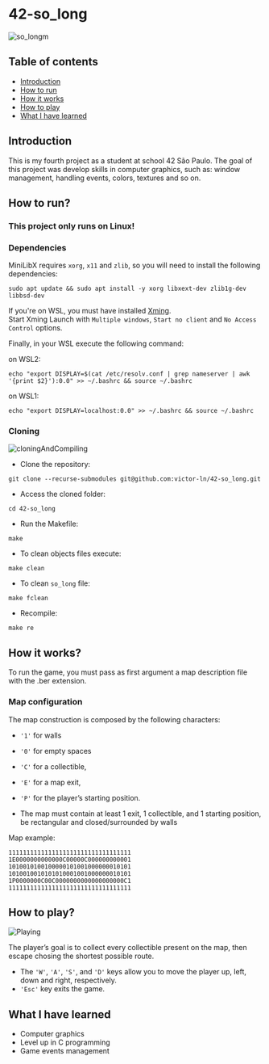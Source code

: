 # 42-so_long

![so_longm](https://user-images.githubusercontent.com/81260589/198842273-22a3ce7f-1287-4110-b646-c6741d5b0bf3.png)

## Table of contents

- [Introduction](#Introduction)
- [How to run](#How-to-run)
- [How it works](#How-it-works)
- [How to play](#How-to-play)
- [What I have learned](#What-I-have-learned)

## Introduction
This is my fourth project as a student at school 42 São Paulo. 
The goal of this project was develop skills in computer graphics, such as: window management,
handling events, colors, textures and so on.

## How to run?

### __This project only runs on Linux!__

### Dependencies
MiniLibX requires `xorg`, `x11` and `zlib`, so you will need to install the following dependencies:

````
sudo apt update && sudo apt install -y xorg libxext-dev zlib1g-dev libbsd-dev
````

If you're on WSL, you must have installed <a href="https://sourceforge.net/projects/xming/">Xming</a>. <br>
Start Xming Launch with `Multiple windows`, `Start no client` and `No Access Control` options.

Finally, in your WSL execute the following command:

on WSL2:
````
echo "export DISPLAY=$(cat /etc/resolv.conf | grep nameserver | awk '{print $2}'):0.0" >> ~/.bashrc && source ~/.bashrc
````
on WSL1:
````
echo "export DISPLAY=localhost:0.0" >> ~/.bashrc && source ~/.bashrc
````

### Cloning

![cloningAndCompiling](https://user-images.githubusercontent.com/81260589/198893232-2feac211-7da0-4094-a194-71abd85188a5.gif)

- Clone the repository:
````
git clone --recurse-submodules git@github.com:victor-ln/42-so_long.git
````
- Access the cloned folder:
````
cd 42-so_long
````
- Run the Makefile:
````
make
````
- To clean objects files execute:
````
make clean
````
- To clean `so_long` file:
````
make fclean
````
- Recompile:
````
make re
````

## How it works?

To run the game, you must pass as first argument a map description file with the .ber extension.

### __Map configuration__

The map construction is composed by the following characters:

- `'1'` for walls
- `'0'` for empty spaces
- `'C'` for a collectible,
- `'E'` for a map exit,
- `'P'` for the player’s starting position.

- The map must contain at least 1 exit, 1 collectible, and 1 starting position, be rectangular and closed/surrounded by walls

Map example:

````
1111111111111111111111111111111111
1E0000000000000C00000C000000000001
1010010100100000101001000000010101
1010010010101010001001000000010101
1P0000000C00C0000000000000000000C1
1111111111111111111111111111111111
````

## How to play?

![Playing](https://user-images.githubusercontent.com/81260589/198892952-6c288146-3a77-47c4-9c2d-98459157b072.gif)

The player’s goal is to collect every collectible present on the map, then escape
chosing the shortest possible route.

- The `'W'`, `'A'`, `'S'`, and `'D'` keys allow you to move the player up, left, down and right, respectively.
- `'Esc'` key exits the game.

## What I have learned

- Computer graphics
- Level up in C programming
- Game events management

